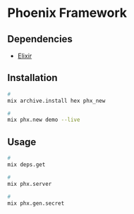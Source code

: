 # Phoenix Framework

<!--
https://app.pluralsight.com/library/courses/phoenix-getting-started/table-of-contents
https://app.pluralsight.com/library/courses/code-school-on-fire-with-phoenix/recommended-courses
https://www.ludu.co/course/discover-elixir-phoenix/
https://blog.process-one.net/using-a-local-development-trusted-ca-on-macos/

https://github.com/marcindawidziuk/chirp
https://github.com/marcindawidziuk/phoenix_crud
-->

## Dependencies

- [Elixir](/elixir.md)

## Installation

```sh
#
mix archive.install hex phx_new

#
mix phx.new demo --live
```

## Usage

```sh
#
mix deps.get

#
mix phx.server

#
mix phx.gen.secret
```
